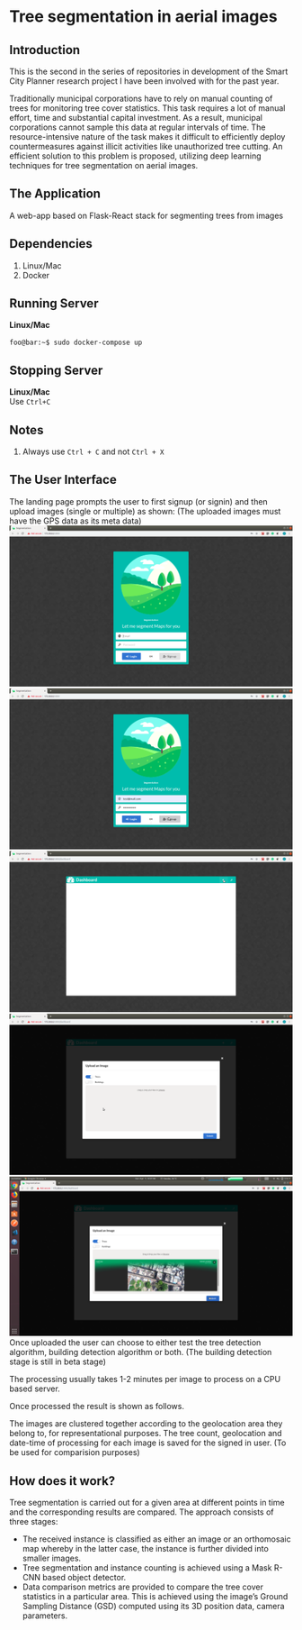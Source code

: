 # Tree segmentation in aerial images
## Introduction
This is the second in the series of repositories in development of the Smart City Planner research project I have been involved with for the past year.

Traditionally municipal corporations have to rely on manual counting of trees for monitoring tree cover statistics. This task requires a lot of manual effort, time and substantial capital investment. As a result, municipal corporations cannot sample this data at regular intervals of time. The resource-intensive nature of the task makes it difficult to efficiently deploy countermeasures against illicit activities like unauthorized tree cutting. An efficient solution to this problem is proposed, utilizing deep learning techniques for tree segmentation on aerial images.

## The Application
A web-app based on Flask-React stack for segmenting trees from images

## Dependencies
1. Linux/Mac
2. Docker

## Running Server
**Linux/Mac**
```console
foo@bar:~$ sudo docker-compose up
```

## Stopping Server
**Linux/Mac**  
Use ```Ctrl+C```

## Notes
1. Always use ```Ctrl + C``` and not ```Ctrl + X```

## The User Interface
The landing page prompts the user to first signup (or signin) and then upload images (single or multiple) as shown: (The uploaded images must have the GPS data as its meta data)
![](screenshots/step1.png)
![](screenshots/step2.png)
![](screenshots/step3.png)
![](screenshots/step4.png)
![](screenshots/step5.png)
Once uploaded the user can choose to either test the tree detection algorithm, building detection algorithm or both. (The building detection stage is still in beta stage)

The processing usually takes 1-2 minutes per image to process on a CPU based server.

Once processed the result is shown as follows.

The images are clustered together according to the geolocation area they belong to, for representational purposes. The tree count, geolocation and date-time of processing for each image is saved for the signed in user. (To be used for comparision purposes)

## How does it work?
Tree segmentation is carried out for a given area at different points in time and the corresponding results are compared. The approach consists of three stages:
* The received instance is classified as either an image or an orthomosaic map whereby in the latter case, the instance is further divided into smaller images. 
* Tree segmentation and instance counting is achieved using a Mask R-CNN based object detector. 
* Data comparison metrics are provided to compare the tree cover statistics in a particular area. This is achieved using the image’s Ground Sampling Distance (GSD) computed using its 3D position data, camera parameters.
